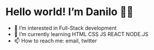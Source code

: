 # Hello world! I’m Danilo 🙋‍♂️

- 👀 I’m interested in Full-Stack development
- 🌱 I’m currently learning HTML CSS JS REACT NODE.JS
- 📫 How to reach me: email, twitter
